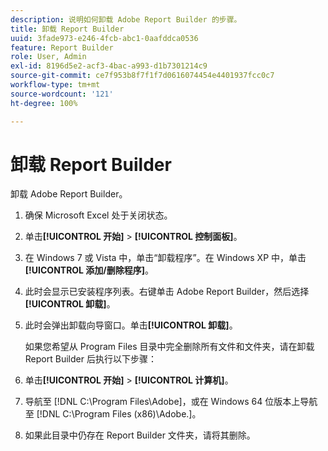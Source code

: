 ```yaml
---
description: 说明如何卸载 Adobe Report Builder 的步骤。
title: 卸载 Report Builder
uuid: 3fade973-e246-4fcb-abc1-0aafddca0536
feature: Report Builder
role: User, Admin
exl-id: 8196d5e2-acf3-4bac-a993-d1b7301214c9
source-git-commit: ce7f953b8f7f1f7d0616074454e4401937fcc0c7
workflow-type: tm+mt
source-wordcount: '121'
ht-degree: 100%

---
```


# 卸载 Report Builder

卸载 Adobe Report Builder。

1. 确保 Microsoft Excel 处于关闭状态。
1. 单击&#x200B;**[!UICONTROL 开始]** > **[!UICONTROL 控制面板]**。
1. 在 Windows 7 或 Vista 中，单击“卸载程序”。在 Windows XP 中，单击&#x200B;**[!UICONTROL 添加/删除程序]**。
1. 此时会显示已安装程序列表。右键单击 Adobe Report Builder，然后选择&#x200B;**[!UICONTROL 卸载]**。
1. 此时会弹出卸载向导窗口。单击&#x200B;**[!UICONTROL 卸载]**。

   如果您希望从 Program Files 目录中完全删除所有文件和文件夹，请在卸载 Report Builder 后执行以下步骤：
1. 单击&#x200B;**[!UICONTROL 开始]** > **[!UICONTROL 计算机]**。
1. 导航至 [!DNL C:\Program Files\Adobe\]，或在 Windows 64 位版本上导航至 [!DNL C:\Program Files (x86)\Adobe.]。
1. 如果此目录中仍存在 Report Builder 文件夹，请将其删除。

